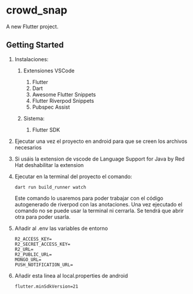 # crowd_snap

A new Flutter project.

## Getting Started

1. Instalaciones: 
    1. Extensiones VSCode
        1. Flutter
        2. Dart
        3. Awesome Flutter Snippets
        4. Flutter Riverpod Snippets
        5. Pubspec Assist
    
    2. Sistema:
        1. Flutter SDK
  

2. Ejecutar una vez el proyecto en android para que se creen los archivos necesarios


3. Si usáis la extension de vscode de Language Support for Java by Red Hat deshabilitar la extension      


4. Ejecutar en la terminal del proyecto el comando: 
    ```
    dart run build_runner watch
    ```
    Este comando lo usaremos para poder trabajar con el código autogenerado de riverpod con las anotaciones.
    Una vez ejecutado el comando no se puede usar la terminal ni cerrarla. Se tendrá que abrir otra para poder usarla.


5. Añadir al .env las variables de entorno
    ```
    R2_ACCESS_KEY=
    R2_SECRET_ACCESS_KEY=
    R2_URL=
    R2_PUBLIC_URL=
    MONGO_URL=
    PUSH_NOTIFICATION_URL=
    ```


6. Añadir esta linea al local.properties de android
    ```
    flutter.minSdkVersion=21
    ```